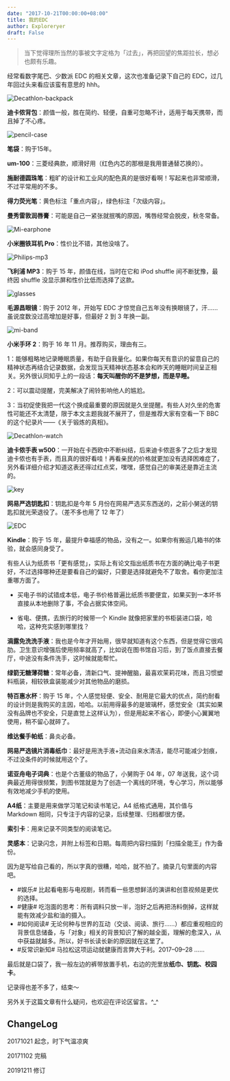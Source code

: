```yaml
---
date: "2017-10-21T00:00:00+08:00"
title: 我的EDC
author: Exploreryer
draft: False
---
```


> 当下觉得理所当然的事被文字定格为「过去」，再把回望的焦距拉长，想必也颇有乐趣。

经常看数字尾巴、少数派 EDC 的相关文章，这次也准备记录下自己的 EDC，过几年回过头来看应该蛮有意思的 hhh。

![Decathlon-backpack](https://raw.githubusercontent.com/onlinepic/Image-hosting-service/master/img/20171022-Decathlon-backpack.jpg)

**迪卡侬背包**：颜值一般，胜在简约、轻便，自重可忽略不计，适用于每天携带，而且掉了不心疼。

![pencil-case](https://raw.githubusercontent.com/onlinepic/Image-hosting-service/master/img/20171022-pencil-case.jpg)

**笔袋**：购于15年。

**um-100**：三菱经典款，顺滑好用（红色内芯的那根是我用普通替芯换的）。

**施耐德圆珠笔**：粗旷的设计和工业风的配色真的是很好看啊！写起来也非常顺滑，不过平常用的不多。

**得力荧光笔**：黄色标注「重点内容」，绿色标注「次级内容」。

**曼秀雷敦润唇膏**：可能是自己一紧张就抿嘴的原因，嘴唇经常会脱皮，秋冬常备。

![Mi-earphone](https://raw.githubusercontent.com/onlinepic/Image-hosting-service/master/img/20171022-Mi-earphone.jpg)

**小米圈铁耳机 Pro**：性价比不错，其他没啥了。

![Philips-mp3](https://raw.githubusercontent.com/onlinepic/Image-hosting-service/master/img/20171022-Philips-mp3.jpg)

**飞利浦 MP3**：购于 15 年，颜值在线，当时在它和 iPod shuffle 间不断犹豫，最终因 shuffle 没显示屏和性价比低而选择了这款。

![glasses](https://raw.githubusercontent.com/onlinepic/Image-hosting-service/master/img/20171022-glasses.jpg)

**毛源昌眼镜**：购于 2012 年，开始写 EDC 才惊觉自己五年没有换眼镜了，汗……虽说度数没过高增加是好事，但最好 2 到 3 年换一副。

![mi-band](https://raw.githubusercontent.com/onlinepic/Image-hosting-service/master/img/20171022-mi-band.jpg)

**小米手环 2**：购于 16 年 11 月。推荐购买，理由有三。

1：能够粗略地记录睡眠质量，有助于自我量化。如果你每天有意识的留意自己的精神状态再结合记录数据，会发现当天精神状态基本会和昨天的睡眠时间呈正相关。另外很认同知乎上的一段话：**每天叫醒你的不是梦想，而是早睡。**

2：可以震动提醒，完美解决了闹铃影响他人的尴尬。

3：当初促使我把一代这个换成最重要的原因就是久坐提醒。有些人对久坐的危害性可能还不太清楚，限于本文主题我就不展开了，但是推荐大家有空看一下 BBC 的这个纪录片——《关于锻炼的真相》。

![Decathlon-watch](https://raw.githubusercontent.com/onlinepic/Image-hosting-service/master/img/20171022-Decathlon-watch.jpg)

**迪卡侬手表 w500**：一开始在卡西欧中不断纠结，后来迪卡侬逛多了之后才发现迪卡侬也有手表，而且真的很好看哇！再看亲民的价格就更加没有选择困难症了，另外看详细介绍才知道这表还得过红点奖，嘿嘿，感觉自己的审美还是靠近主流的。

![key](https://raw.githubusercontent.com/onlinepic/Image-hosting-service/master/img/20171022-key.jpg)

**网易严选钥匙扣**：钥匙扣是今年 5 月份在网易严选买东西送的，之前小舅送的钥匙扣就光荣退役了。（差不多也用了 12 年了）

![EDC](https://raw.githubusercontent.com/onlinepic/Image-hosting-service/master/img/20171022-EDC.jpg)

**Kindle**：购于 15 年，最提升幸福感的物品，没有之一。如果你有搬运几箱书的体验，就会感同身受了。

有些人认为纸质书「更有感觉」，实际上有论文指出纸质书在方面的确比电子书更好，不过选择哪种还是要看自己的偏好，只要是选择就避免不了取舍。看你更加注重哪方面了。

- 买电子书的试错成本低，电子书价格普遍比纸质书要便宜，如果买到一本坏书直接从本地删除了事，不会占据实体空间。

- 省电、便携，去旅行的时候带一个 Kindle 就像把家里的书柜装进口袋，哈哈，这种充实感到哪里找？

**滴露免洗洗手液**：我也是今年才开始用，很早就知道有这个东西，但是觉得它很鸡肋。卫生意识增强后使用频率就高了，比如说在图书馆自习后，到了饭点直接去餐厅，中途没有条件洗手，这时候就能帮忙。

**绿箭无糖薄荷糖**：常年必备，清新口气、提神醒脑，最喜欢茉莉花味，而且习惯塑料瓶装，相较铁盒装能减少对其他物品的磨损。

**特百惠水杯**：购于 15 年，个人感觉轻便、安全、耐用是它最大的优点，简约耐看的设计则是我购买的主因，哈哈。以前用得最多的是玻璃杯，感觉安全（其实如果没有品牌也不安全，只是直觉上这样认为），但是用起来不省心，即便小心翼翼地使用，稍不留心就碎了。

**维达餐手帕纸**：鼻炎必备。

**网易严选镜片消毒纸巾**：最好是用洗手液+流动自来水清洁，能尽可能减少划痕，不过没条件的时候就用这个了。

**诺亚舟电子词典**：也是个古董级的物品了，小舅购于 04 年，07 年送我，这个词典最近用得很频繁，到图书馆就是为了创造一个离线的环境，专心学习，所以能够有效地减少手机的使用。

**A4纸**：主要是用来做学习笔记和读书笔记，A4 纸格式通用，其价值与 Markdown 相同，只专注于内容的记录，后续整理、归档都很方便。

**索引卡**：用来记录不同类型的阅读笔记。

**灵感本**：记录闪念，并附上标签和日期。每周把内容扫描到「扫描全能王」作为备份。

因为是写给自己看的，所以字真的很糟，哈哈，就不拍了。摘录几句里面的内容吧。

- #娱乐# 比起看电影与电视剧，转而看一些思想鲜活的演讲和创意视频是更优的选择。
- #健康# 吃泡面的思考：所有调料只放一半，泡好之后再把汤料倒掉，这样就能有效减少盐和油的摄入。
- #如何阅读# 无论何种与世界的互动（交谈、阅读、旅行……）都应重视相应的背景信息储备，与「对象」相关的背景知识了解的越全面，理解的愈深入，从中获益就越多。所以，好书长读长新的原因就在这里了。
- #反常识新知# 马拉松这项运动就健康而言弊大于利。2017–09–28
……

最后就是口袋了，我一般左边的裤带放置手机，右边的兜里放**纸巾、钥匙、校园卡**。

记录得也差不多了，结束～

另外关于这篇文章有什么疑问，也欢迎在评论区留言。^_^

## ChangeLog

20171021 起念，时下气温凉爽

20171102 完稿

20191211 修订
